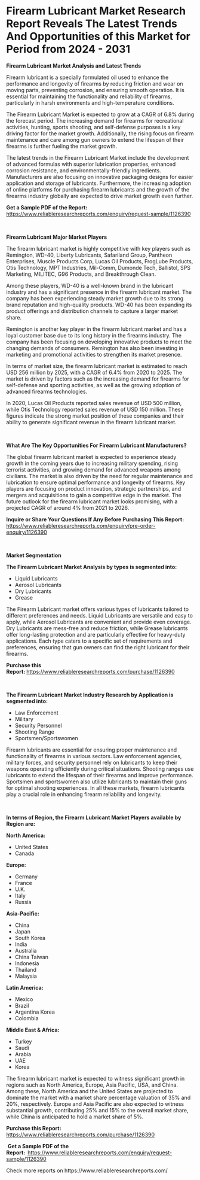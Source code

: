 <p><h1>Firearm Lubricant Market Research Report Reveals The Latest Trends And Opportunities of this Market for Period from 2024 - 2031</h1></p><p><strong>Firearm Lubricant Market Analysis and Latest Trends</strong></p>
<p><p>Firearm lubricant is a specially formulated oil used to enhance the performance and longevity of firearms by reducing friction and wear on moving parts, preventing corrosion, and ensuring smooth operation. It is essential for maintaining the functionality and reliability of firearms, particularly in harsh environments and high-temperature conditions.</p><p>The Firearm Lubricant Market is expected to grow at a CAGR of 6.8% during the forecast period. The increasing demand for firearms for recreational activities, hunting, sports shooting, and self-defense purposes is a key driving factor for the market growth. Additionally, the rising focus on firearm maintenance and care among gun owners to extend the lifespan of their firearms is further fueling the market growth.</p><p>The latest trends in the Firearm Lubricant Market include the development of advanced formulas with superior lubrication properties, enhanced corrosion resistance, and environmentally-friendly ingredients. Manufacturers are also focusing on innovative packaging designs for easier application and storage of lubricants. Furthermore, the increasing adoption of online platforms for purchasing firearm lubricants and the growth of the firearms industry globally are expected to drive market growth even further.</p></p>
<p><strong>Get a Sample PDF of the Report:&nbsp;</strong> <a href="https://www.reliableresearchreports.com/enquiry/request-sample/1126390">https://www.reliableresearchreports.com/enquiry/request-sample/1126390</a></p>
<p>&nbsp;</p>
<p><strong>Firearm Lubricant Major Market Players</strong></p>
<p><p>The firearm lubricant market is highly competitive with key players such as Remington, WD-40, Liberty Lubricants, Safariland Group, Pantheon Enterprises, Muscle Products Corp, Lucas Oil Products, FrogLube Products, Otis Technology, MPT Industries, Mil-Comm, Dumonde Tech, Ballistol, SPS Marketing, MILITEC, G96 Products, and Breakthrough Clean.</p><p>Among these players, WD-40 is a well-known brand in the lubricant industry and has a significant presence in the firearm lubricant market. The company has been experiencing steady market growth due to its strong brand reputation and high-quality products. WD-40 has been expanding its product offerings and distribution channels to capture a larger market share.</p><p>Remington is another key player in the firearm lubricant market and has a loyal customer base due to its long history in the firearms industry. The company has been focusing on developing innovative products to meet the changing demands of consumers. Remington has also been investing in marketing and promotional activities to strengthen its market presence.</p><p>In terms of market size, the firearm lubricant market is estimated to reach USD 256 million by 2025, with a CAGR of 6.4% from 2020 to 2025. The market is driven by factors such as the increasing demand for firearms for self-defense and sporting activities, as well as the growing adoption of advanced firearms technologies.</p><p>In 2020, Lucas Oil Products reported sales revenue of USD 500 million, while Otis Technology reported sales revenue of USD 150 million. These figures indicate the strong market position of these companies and their ability to generate significant revenue in the firearm lubricant market.</p></p>
<p>&nbsp;</p>
<p><strong>What Are The Key Opportunities For Firearm Lubricant Manufacturers?</strong></p>
<p><p>The global firearm lubricant market is expected to experience steady growth in the coming years due to increasing military spending, rising terrorist activities, and growing demand for advanced weapons among civilians. The market is also driven by the need for regular maintenance and lubrication to ensure optimal performance and longevity of firearms. Key players are focusing on product innovation, strategic partnerships, and mergers and acquisitions to gain a competitive edge in the market. The future outlook for the firearm lubricant market looks promising, with a projected CAGR of around 4% from 2021 to 2026.</p></p>
<p><strong>Inquire or Share Your Questions If Any Before Purchasing This Report:</strong> <a href="https://www.reliableresearchreports.com/enquiry/pre-order-enquiry/1126390">https://www.reliableresearchreports.com/enquiry/pre-order-enquiry/1126390</a></p>
<p>&nbsp;</p>
<p><strong>Market Segmentation</strong></p>
<p><strong>The Firearm Lubricant Market Analysis by types is segmented into:</strong></p>
<p><ul><li>Liquid Lubricants</li><li>Aerosol Lubricants</li><li>Dry Lubricants</li><li>Grease</li></ul></p>
<p><p>The Firearm Lubricant market offers various types of lubricants tailored to different preferences and needs. Liquid Lubricants are versatile and easy to apply, while Aerosol Lubricants are convenient and provide even coverage. Dry Lubricants are mess-free and reduce friction, while Grease lubricants offer long-lasting protection and are particularly effective for heavy-duty applications. Each type caters to a specific set of requirements and preferences, ensuring that gun owners can find the right lubricant for their firearms.</p></p>
<p><strong>Purchase this Report:&nbsp;</strong><a href="https://www.reliableresearchreports.com/purchase/1126390">https://www.reliableresearchreports.com/purchase/1126390</a></p>
<p>&nbsp;</p>
<p><strong>The Firearm Lubricant Market Industry Research by Application is segmented into:</strong></p>
<p><ul><li>Law Enforcement</li><li>Military</li><li>Security Personnel</li><li>Shooting Range</li><li>Sportsmen/Sportswomen</li></ul></p>
<p><p>Firearm lubricants are essential for ensuring proper maintenance and functionality of firearms in various sectors. Law enforcement agencies, military forces, and security personnel rely on lubricants to keep their weapons operating efficiently during critical situations. Shooting ranges use lubricants to extend the lifespan of their firearms and improve performance. Sportsmen and sportswomen also utilize lubricants to maintain their guns for optimal shooting experiences. In all these markets, firearm lubricants play a crucial role in enhancing firearm reliability and longevity.</p></p>
<p>&nbsp;</p>
<p><strong>In terms of Region, the Firearm Lubricant Market Players available by Region are:</strong></p>
<p>
    <p> <strong> North America: </strong>
        <ul>
            <li>United States</li>
            <li>Canada</li>
        </ul>
        </p> 
    <p> <strong> Europe: </strong>
        <ul>
            <li>Germany</li>
            <li>France</li>
            <li>U.K.</li>
            <li>Italy</li>
            <li>Russia</li>
        </ul>
        </p> 
    <p> <strong> Asia-Pacific: </strong>
        <ul>
            <li>China</li>
            <li>Japan</li>
            <li>South Korea</li>
            <li>India</li>
            <li>Australia</li>
            <li>China Taiwan</li>
            <li>Indonesia</li>
            <li>Thailand</li>
            <li>Malaysia</li>
        </ul>
        </p> 
    <p> <strong> Latin America: </strong>
        <ul>
            <li>Mexico</li>
            <li>Brazil</li>
            <li>Argentina Korea</li>
            <li>Colombia</li>
        </ul>
        </p> 
    <p> <strong> Middle East & Africa: </strong>
        <ul>
            <li>Turkey</li>
            <li>Saudi</li>
            <li>Arabia</li>
            <li>UAE</li>
            <li>Korea</li>
        </ul>
    </p>
    </p>
<p><p>The firearm lubricant market is expected to witness significant growth in regions such as North America, Europe, Asia Pacific, USA, and China. Among these, North America and the United States are projected to dominate the market with a market share percentage valuation of 35% and 20%, respectively. Europe and Asia Pacific are also expected to witness substantial growth, contributing 25% and 15% to the overall market share, while China is anticipated to hold a market share of 5%.</p></p>
<p><strong>Purchase this Report: </strong><a href="https://www.reliableresearchreports.com/purchase/1126390">https://www.reliableresearchreports.com/purchase/1126390</a></p>
<p>&nbsp;<strong>Get a Sample PDF of the Report:&nbsp;&nbsp;</strong><a href="https://www.reliableresearchreports.com/enquiry/request-sample/1126390">https://www.reliableresearchreports.com/enquiry/request-sample/1126390</a></p>
<p><strong></strong></p>
<p>Check more reports on https://www.reliableresearchreports.com/</p>